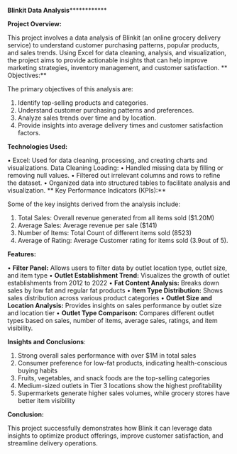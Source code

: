 **Blinkit Data Analysis**************

**Project Overview:**

This project involves a data analysis of Blinkit (an online grocery delivery service) to understand customer purchasing patterns, popular products, and sales trends. Using Excel for data cleaning, analysis, and visualization, the project aims to provide actionable insights that can help improve marketing strategies, inventory management, and customer satisfaction.
**
Objectives:**

The primary objectives of this analysis are:

1.	Identify top-selling products and categories.
2.	Understand customer purchasing patterns and preferences.
3.	Analyze sales trends over time and by location.
4.	Provide insights into average delivery times and customer satisfaction factors.

**Technologies Used:**

•	Excel: Used for data cleaning, processing, and creating charts and visualizations.
Data Cleaning Loading:
•	Handled missing data by filling or removing null values.
•	Filtered out irrelevant columns and rows to refine the dataset.
•	Organized data into structured tables to facilitate analysis and visualization.
**
Key Performance Indicators (KPIs):**

Some of the key insights derived from the analysis include:

1.  Total Sales: Overall revenue generated from all items sold ($1.20M)
2. Average Sales: Average revenue per sale ($141)
3. Number of Items: Total Count of different items sold (8523)
4. Average of Rating: Average Customer rating for items sold (3.9out of 5).

**Features:**

•	**Filter Panel:** Allows users to filter data by outlet location type, outlet size, and item type
•	**Outlet Establishment Trend:** Visualizes the growth of outlet establishments from 2012 to 2022
•	**Fat Content Analysis:** Breaks down sales by low fat and regular fat products
•	**Item Type Distribution:** Shows sales distribution across various product categories
•	**Outlet Size and Location Analysis:** Provides insights on sales performance by outlet size and location tier
•	**Outlet Type Comparison:** Compares different outlet types based on sales, number of items, average sales, ratings, and item visibility.

**Insights and Conclusions**:

1.	Strong overall sales performance with over $1M in total sales
2.	Consumer preference for low-fat products, indicating health-conscious buying habits
3.	Fruits, vegetables, and snack foods are the top-selling categories
4.	Medium-sized outlets in Tier 3 locations show the highest profitability
5.	Supermarkets generate higher sales volumes, while grocery stores have better item visibility




**Conclusion:**

This project successfully demonstrates how Blink it can leverage data insights to optimize product offerings, improve customer satisfaction, and streamline delivery operations.
